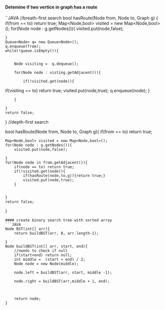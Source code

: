 #### Detemine if two vertice in graph has a route
``JAVA
//breath-first search
bool hasRoute(Node from, Node to, Graph g)
{
	if(from == to) return true;
	Map<Node,bool> visited = new Map<Node,bool>();
	for(Node node : g.getNodes()){
		visited.put(node,false);

	}
	Queue<Node> q= new Queue<Node>();
	q.enqueue(from);
	while(!queue.isEmpty()){
		
		
		Node visiting =  q.dequeue();
		
		for(Node node : visting.getAdjacent()){
			
			if(!visited.get(node)){
if(visiting == to) return true;
				visited.put(node,true);
				q.enqueue(node);
			}

		}

	}
	return false;
	
}
//depth-first search


bool hasRoute(Node from, Node to, Graph g){
	if(from == to) return true;

	Map<Node,bool> visited = new Map<Node,bool>();
	for(Node node : g.getNodes()){
		visited.put(node,false);

	}
	for(Node node in from.getAdjacent()){
		if(node == to) return true;
		if(!visited.get(node)){
			if(hasRoute(node,to,g)){return true;}
			visited.put(node,true);
		}

		
	}
	return false;

}

```
#### create binary search tree with sorted array
```JAVA
Node BST(int[] arr){
	return buildBST(arr, 0, arr.length-1);
	
}
Node buildBST(int[] arr, start, end){
	//needs to check if null
	if(start<end) return null;
	int middle =  (start + end) / 2;	
	Node node = new Node(middle);			
	
	node.left = buildBST(arr, start, middle -1);
	
	node.right = buildBST(arr,middle + 1, end);
	
		

	return node;	
}
```



























